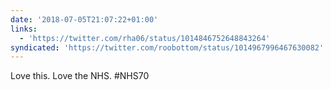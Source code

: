 ```yaml
---
date: '2018-07-05T21:07:22+01:00'
links:
  - 'https://twitter.com/rha06/status/1014846752648843264'
syndicated: 'https://twitter.com/roobottom/status/1014967996467630082'
---
```

Love this. Love the NHS. #NHS70 
